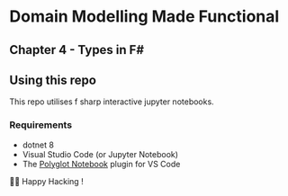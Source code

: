 # Domain Modelling Made Functional

## Chapter 4 - Types in F\#

## Using this repo

This repo utilises f sharp interactive jupyter notebooks.

### Requirements

* dotnet 8
* Visual Studio Code (or Jupyter Notebook)
* The [Polyglot Notebook](https://marketplace.visualstudio.com/items?itemName=ms-dotnettools.dotnet-interactive-vscode) plugin for VS Code

👨‍💻 Happy Hacking
!
